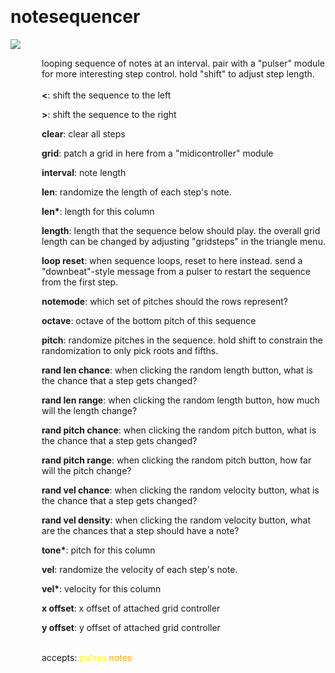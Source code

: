 
<a name=notesequencer></a><br>
# <b>notesequencer</b>
<img src="../images/notesequencer.png"><br>
<div style="display:inline-block;margin-left:50px;">
looping sequence of notes at an interval. pair with a "pulser" module for more interesting step control. hold "shift" to adjust step length.<br/><br/>
<b><</b>: shift the sequence to the left<br>

<b>></b>: shift the sequence to the right<br>

<b>clear</b>: clear all steps<br>

<b>grid</b>: patch a grid in here from a "midicontroller" module<br>

<b>interval</b>: note length<br>

<b>len</b>: randomize the length of each step's note.<br>

<b>len*</b>: length for this column<br>

<b>length</b>: length that the sequence below should play. the overall grid length can be changed by adjusting "gridsteps" in the triangle menu.<br>

<b>loop reset</b>: when sequence loops, reset to here instead. send a "downbeat"-style message from a pulser to restart the sequence from the first step.<br>

<b>notemode</b>: which set of pitches should the rows represent?<br>

<b>octave</b>: octave of the bottom pitch of this sequence<br>

<b>pitch</b>: randomize pitches in the sequence. hold shift to constrain the randomization to only pick roots and fifths.<br>

<b>rand len chance</b>: when clicking the random length button, what is the chance that a step gets changed?<br>

<b>rand len range</b>: when clicking the random length button, how much will the length change?<br>

<b>rand pitch chance</b>: when clicking the random pitch button, what is the chance that a step gets changed?<br>

<b>rand pitch range</b>: when clicking the random pitch button, how far will the pitch change?<br>

<b>rand vel chance</b>: when clicking the random velocity button, what is the chance that a step gets changed?<br>

<b>rand vel density</b>: when clicking the random velocity button, what are the chances that a step should have a note?<br>

<b>tone*</b>: pitch for this column<br>

<b>vel</b>: randomize the velocity of each step's note.<br>

<b>vel*</b>: velocity for this column<br>

<b>x offset</b>: x offset of attached grid controller<br>

<b>y offset</b>: y offset of attached grid controller<br>

<br>accepts: <font color=yellow>pulses</font> <font color=orange>notes</font> <br></div>
